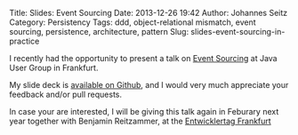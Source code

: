 Title: Slides: Event Sourcing
Date: 2013-12-26 19:42
Author: Johannes Seitz
Category: Persistency
Tags: ddd, object-relational mismatch, event sourcing, persistence, architecture, pattern
Slug: slides-event-sourcing-in-practice

I recently had the opportunity to present a talk on [Event Sourcing](http://www.martinfowler.com/eaaDev/EventSourcing.html) at Java User Group in Frankfurt. 

My slide deck is [available on Github](https://github.com/Ookami86/event-sourcing-in-practice), and I would very much appreciate your feedback and/or pull requests.

In case your are interested, I will be giving this talk again in Feburary next year together with Benjamin Reitzammer, at the [Entwicklertag Frankfurt](http://www.entwicklertag.de/frankfurt/2014/session/event-sourcing-der-praxis)